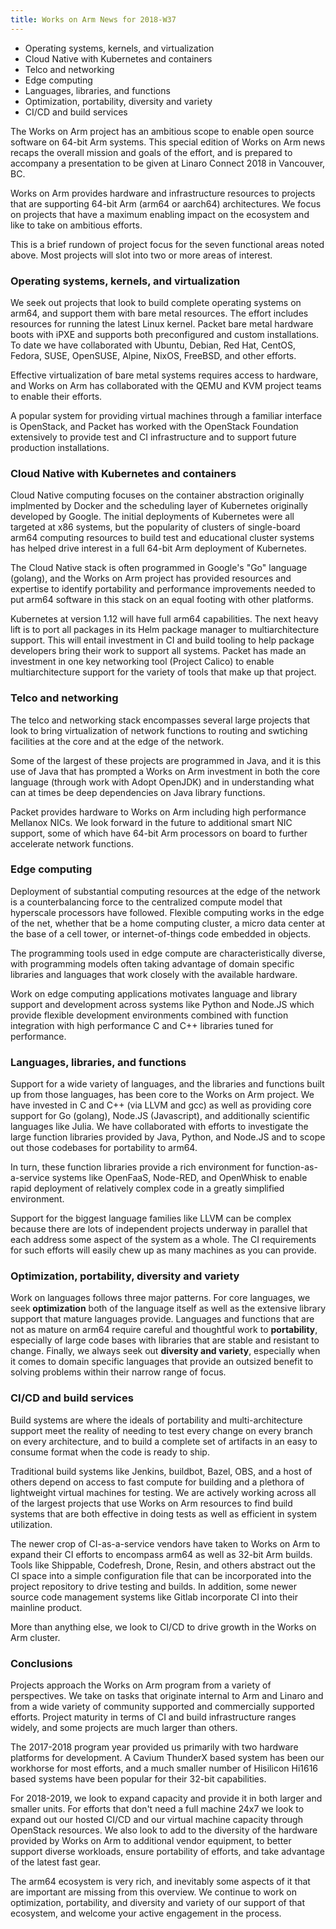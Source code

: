 ```yaml
---
title: Works on Arm News for 2018-W37
---
```


* Operating systems, kernels, and virtualization
* Cloud Native with Kubernetes and containers
* Telco and networking
* Edge computing
* Languages, libraries, and functions
* Optimization, portability, diversity and variety
* CI/CD and build services

The Works on Arm project has an ambitious scope to
enable open source software on 64-bit Arm systems.
This special edition of Works on Arm news recaps the
overall mission and goals of the effort, and is 
prepared to accompany a presentation to be given
at Linaro Connect 2018 in Vancouver, BC.

Works on Arm provides hardware and infrastructure
resources to projects that are supporting 64-bit
Arm (arm64 or aarch64) architectures. We focus on 
projects that have a maximum enabling impact on
the ecosystem and like to take on ambitious efforts.

This is a brief rundown of project focus for the
seven functional areas noted above. Most projects
will slot into two or more areas of interest.

### Operating systems, kernels, and virtualization

We seek out projects that look to build complete
operating systems on arm64, and support them with
bare metal resources. The effort includes resources
for running the latest Linux kernel. Packet bare
metal hardware boots with iPXE and supports both
preconfigured and custom installations. To date
we have collaborated with Ubuntu, Debian, Red Hat,
CentOS, Fedora, SUSE, OpenSUSE, Alpine, NixOS, FreeBSD, 
and other efforts.

Effective virtualization of bare metal systems
requires access to hardware, and Works on Arm
has collaborated with the QEMU and KVM project
teams to enable their efforts.

A popular system for providing virtual machines
through a familiar interface is OpenStack, and
Packet has worked with the OpenStack Foundation
extensively to provide test and CI infrastructure
and to support future production installations.

### Cloud Native with Kubernetes and containers

Cloud Native computing focuses on the container
abstraction originally implmented by Docker and
the scheduling layer of Kubernetes originally developed
by Google. The initial deployments of Kubernetes were all
targeted at x86 systems, but the popularity of
clusters of single-board arm64 computing resources
to build test and educational cluster systems has
helped drive interest in a full 64-bit Arm deployment
of Kubernetes. 

The Cloud Native stack is often programmed in Google's
"Go" language (golang), and the Works on Arm project
has provided resources and expertise to identify
portability and performance improvements needed to
put arm64 software in this stack on an equal footing
with other platforms.

Kubernetes at version 1.12 will have full arm64 capabilities.
The next heavy lift is to port all packages in its
Helm package manager to multiarchitecture support.
This will entail investment in CI and build tooling
to help package developers bring their work to support
all systems. Packet has made an investment in one
key networking tool (Project Calico) to enable multiarchitecture
support for the variety of tools that make up that project.

### Telco and networking

The telco and networking stack encompasses several
large projects that look to bring virtualization of
network functions to routing and swtiching facilities
at the core and at the edge of the network. 

Some of the largest of these projects are programmed
in Java, and it is this use of Java that has prompted
a Works on Arm investment in both the core language
(through work with Adopt OpenJDK) and in understanding
what can at times be deep dependencies on Java
library functions. 

Packet provides hardware to Works on Arm including
high performance Mellanox NICs. We look forward in
the future to additional smart NIC support, some of
which have 64-bit Arm processors on board to further
accelerate network functions.

### Edge computing

Deployment of substantial computing resources at the
edge of the network is a counterbalancing force to the
centralized compute model that hyperscale processors
have followed. Flexible computing works
in the edge of the net, whether that be a home computing
cluster, a micro data center at the base of a cell tower,
or internet-of-things code embedded in objects.

The programming tools used in edge compute are
characteristically diverse, with programming
models often taking advantage of domain specific
libraries and languages that work closely with
the available hardware. 

Work on edge computing applications motivates language
and library support and development across systems
like Python and Node.JS which provide flexible 
development environments combined with function
integration with high performance C and C++ libraries
tuned for performance.

### Languages, libraries, and functions

Support for a wide variety of languages, and the
libraries and functions built up from those languages,
has been core to the Works on Arm project. We have
invested in C and C++ (via LLVM and gcc) as well as
providing core support for Go (golang), Node.JS 
(Javascript), and additionally scientific languages
like Julia. We have collaborated with efforts to
investigate the large function libraries provided 
by Java, Python, and Node.JS and to scope out those
codebases for portability to arm64.

In turn, these function libraries provide
a rich environment for function-as-a-service
systems like OpenFaaS, Node-RED, and OpenWhisk to enable
rapid deployment of relatively complex code in
a greatly simplified environment.

Support for the biggest language families like LLVM
can be complex because there are lots of independent
projects underway in parallel that each address some
aspect of the system as a whole. The CI requirements
for such efforts will easily chew up as many machines
as you can provide.

### Optimization, portability, diversity and variety

Work on languages follows three major patterns. For
core languages, we seek **optimization** both of the
language itself as well as the extensive library
support that mature languages provide. Languages
and functions that are not as mature on arm64 require
careful and thoughtful work to **portability**, especially
of large code bases with libraries that are stable
and resistant to change. Finally, we always seek
out **diversity and variety**, especially when it
comes to domain specific languages that provide
an outsized benefit to solving problems within
their narrow range of focus.

### CI/CD and build services

Build systems are where the ideals of portability
and multi-architecture support meet the reality of
needing to test every change on every branch on
every architecture, and to build a complete set of
artifacts in an easy to consume format when the
code is ready to ship.

Traditional build systems like Jenkins, buildbot,
Bazel, OBS, and a host of others depend on access to
fast compute for building and a plethora of lightweight
virtual machines for testing. We are actively working
across all of the largest projects that use Works
on Arm resources to find build systems that are both
effective in doing tests as well as efficient in 
system utilization.

The newer crop of CI-as-a-service vendors have taken
to Works on Arm to expand their CI efforts to encompass
arm64 as well as 32-bit Arm builds. Tools like Shippable,
Codefresh, Drone, Resin, and others abstract out the
CI space into a simple configuration file that can be
incorporated into the project repository to drive testing
and builds. In addition, some newer source code management
systems like Gitlab incorporate CI into their mainline product.

More than anything else, we look to CI/CD to drive
growth in the Works on Arm cluster.

### Conclusions

Projects approach the Works on Arm program from a variety
of perspectives. We take on tasks that originate internal
to Arm and Linaro and from a wide variety of community
supported and commercially supported efforts. Project
maturity in terms of CI and build infrastructure ranges
widely, and some projects are much larger than others.

The 2017-2018 program year provided us primarily with
two hardware platforms for development. A Cavium ThunderX
based system has been our workhorse for most efforts, and
a much smaller number of Hisilicon Hi1616 based systems
have been popular for their 32-bit capabilities.

For 2018-2019, we look to expand capacity and provide it
in both larger and smaller units. For efforts that don't need a
full machine 24x7 we look to expand out our hosted CI/CD
and our virtual machine capacity through OpenStack resources.
We also look to add to the diversity of the hardware provided
by Works on Arm to additional vendor equipment, to
better support diverse workloads, ensure portability
of efforts, and take advantage of the latest fast gear.

The arm64 ecosystem is very rich, and inevitably some
aspects of it that are important are missing from this
overview. We continue to work on optimization, portability,
and diversity and variety of our support of that ecosystem,
and welcome your active engagement in the process.



